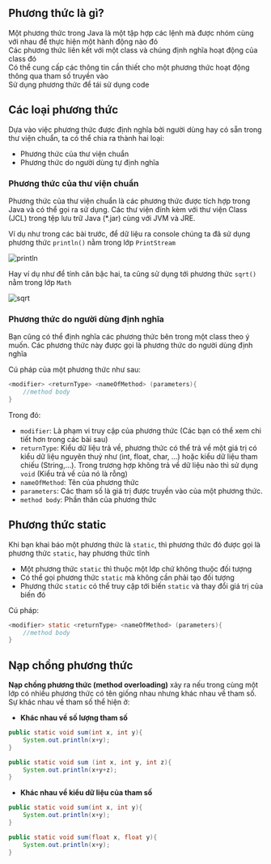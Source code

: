 ## Phương thức là gì?

Một phương thức trong Java là một tập hợp các lệnh mà được nhóm cùng với nhau để thực hiện một hành động nào đó  
Các phương thức liên kết với một class và chúng định nghĩa hoạt động của class đó  
Có thể cung cấp các thông tin cần thiết cho một phương thức hoạt động thông qua tham số truyền vào  
Sử dụng phương thức để tái sử dụng code

## Các loại phương thức  
Dựa vào việc phương thức được định nghĩa bởi người dùng hay có sẵn trong thư viện chuẩn, ta có thể chia ra thành hai loại:  
- Phương thức của thư viện chuẩn
- Phương thức do người dùng tự định nghĩa

 
 ### Phương thức của thư viện chuẩn
Phương thức của thư viện chuẩn là các phương thức được tích hợp trong Java và có thể gọi ra sử dụng. Các thư viện đính kèm với thư viện Class (JCL) trong tệp lưu trữ Java (*.jar) cùng với JVM và JRE.   

Ví dụ như trong các bài trước, để dữ liệu ra console chúng ta đã sử dụng phương thức `println()` nằm trong lớp `PrintStream`    

![println](https://media.techmaster.vn/api/static/bq0a8rs51co78aldi4p0/DjaJQhDR)

Hay ví dụ như để tính căn bậc hai, ta cũng sử dụng tới phương thức `sqrt()` nằm trong lớp `Math`  

![sqrt](https://media.techmaster.vn/api/static/bq0a8rs51co78aldi4p0/OqeLxUq5)


### Phương thức do người dùng định nghĩa  

Bạn cũng có thể định nghĩa các phương thức bên trong một class theo ý muốn. Các phương thức này được gọi là phương thức do người dùng định nghĩa  

Cú pháp của một phương thức như sau:  

```java
<modifier> <returnType> <nameOfMethod> (parameters){
    //method body
} 
```


Trong đó:  
- `modifier`: Là phạm vi truy cập của phương thức (Các bạn có thể xem chi tiết hơn trong các bài sau)  
- `returnType`: Kiểu dữ liệu trả về, phương thức có thể trả về một giá trị có kiểu dữ liệu nguyên thuỷ như (int, float, char, ...) hoặc kiểu dữ liệu tham chiếu (String,...). Trong trương hợp không trả về dữ liệu nào thì sử dụng `void` (Kiểu trả về của nó là rỗng)  
- `nameOfMethod`: Tên của phương thức  
- `parameters`: Các tham số là giá trị được truyền vào của một phương thức. 
- `method body`: Phần thân của phương thức  


## Phương thức static
Khi bạn khai báo một phương thức là `static`, thì phương thức đó được gọi là phương thức `static`, hay phương thức tĩnh  
- Một phương thức `static` thì thuộc một lớp chứ không thuộc đối tượng  
- Có thể gọi phương thức `static` mà không cần phải tạo đối tượng  
- Phương thức `static` có thể truy cập tới biến `static` và thay đổi giá trị của biến đó  

Cú pháp:  

```java
<modifier> static <returnType> <nameOfMethod> (parameters){
    //method body
} 
```  

## Nạp chồng phương thức  
**Nạp chồng phương thức (method overloading)** xảy ra nếu trong cùng một lớp có nhiều phương thức có tên giống nhau nhưng khác nhau về tham số. Sự khác nhau về tham số thể hiện ở:  
- **Khác nhau về số lượng tham số**
  
```java
public static void sum(int x, int y){
    System.out.println(x+y);
}

public static void sum (int x, int y, int z){
    System.out.println(x+y+z);
}
```

- **Khác nhau về kiểu dữ liệu của tham số**

```java
public static void sum(int x, int y){
    System.out.println(x+y);
}

public static void sum(float x, float y){
    System.out.println(x+y);
}
```